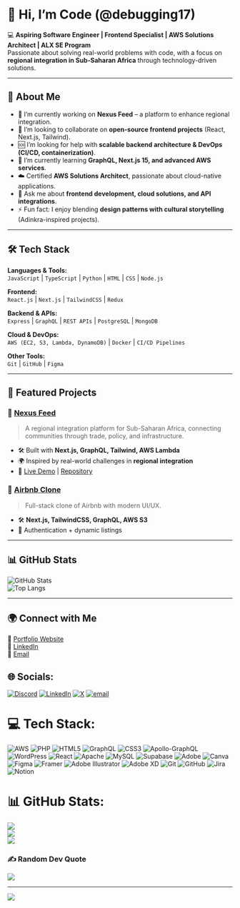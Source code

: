 # 👋 Hi, I’m Code (@debugging17)  

💻 **Aspiring Software Engineer | Frontend Specialist | AWS Solutions Architect | ALX SE Program**  
Passionate about solving real-world problems with code, with a focus on **regional integration in Sub-Saharan Africa** through technology-driven solutions.  

---

## 🚀 About Me  
- 🔭 I’m currently working on **Nexus Feed** – a platform to enhance regional integration.  
- 🤝 I’m looking to collaborate on **open-source frontend projects** (React, Next.js, Tailwind).  
- 🆘 I’m looking for help with **scalable backend architecture & DevOps (CI/CD, containerization)**.  
- 🌱 I’m currently learning **GraphQL, Next.js 15, and advanced AWS services**.  
- ☁️ Certified **AWS Solutions Architect**, passionate about cloud-native applications.  
- 💬 Ask me about **frontend development, cloud solutions, and API integrations**.  
- ⚡ Fun fact: I enjoy blending **design patterns with cultural storytelling** (Adinkra-inspired projects).  

---

## 🛠️ Tech Stack  
**Languages & Tools:**  
`JavaScript` | `TypeScript` | `Python` | `HTML` | `CSS` | `Node.js`  

**Frontend:**  
`React.js` | `Next.js` | `TailwindCSS` | `Redux`  

**Backend & APIs:**  
`Express` | `GraphQL` | `REST APIs` | `PostgreSQL` | `MongoDB`  

**Cloud & DevOps:**  
`AWS (EC2, S3, Lambda, DynamoDB)` | `Docker` | `CI/CD Pipelines`  

**Other Tools:**  
`Git` | `GitHub` | `Figma`  

---

## 📌 Featured Projects  

### 🔹 [Nexus Feed](#)  
> A regional integration platform for Sub-Saharan Africa, connecting communities through trade, policy, and infrastructure.  
- 🛠 Built with **Next.js, GraphQL, Tailwind, AWS Lambda**  
- 🌍 Inspired by real-world challenges in **regional integration**  
- 🚀 [Live Demo](#) | [Repository](#)  

### 🔹 [Airbnb Clone](https://github.com/debugging17/airbnb-clone)  
> Full-stack clone of Airbnb with modern UI/UX.  
- 🛠 **Next.js, TailwindCSS, GraphQL, AWS S3**  
- 🎯 Authentication + dynamic listings  

---

## 📊 GitHub Stats  
![GitHub Stats](https://github-readme-stats.vercel.app/api?username=debugging17&show_icons=true&theme=radical)  
![Top Langs](https://github-readme-stats.vercel.app/api/top-langs/?username=debugging17&layout=compact&theme=radical)  

---

## 🌍 Connect with Me  
🔗 [Portfolio Website](#)  
💼 [LinkedIn](#)  
📧 [Email](#)  



## 🌐 Socials:
[![Discord](https://img.shields.io/badge/Discord-%237289DA.svg?logo=discord&logoColor=white)](https://discord.gg/cephaskudalor07) [![LinkedIn](https://img.shields.io/badge/LinkedIn-%230077B5.svg?logo=linkedin&logoColor=white)](https://linkedin.com/in/https://www.linkedin.com/in/cephas-kudalor-352a47178/) [![X](https://img.shields.io/badge/X-black.svg?logo=X&logoColor=white)](https://x.com/CSS_builds) [![email](https://img.shields.io/badge/Email-D14836?logo=gmail&logoColor=white)](mailto:cephas.kudalor147@gmail.com) 

# 💻 Tech Stack:
![AWS](https://img.shields.io/badge/AWS-%23FF9900.svg?style=for-the-badge&logo=amazon-aws&logoColor=white) ![PHP](https://img.shields.io/badge/php-%23777BB4.svg?style=for-the-badge&logo=php&logoColor=white) ![HTML5](https://img.shields.io/badge/html5-%23E34F26.svg?style=for-the-badge&logo=html5&logoColor=white) ![GraphQL](https://img.shields.io/badge/-GraphQL-E10098?style=for-the-badge&logo=graphql&logoColor=white) ![CSS3](https://img.shields.io/badge/css3-%231572B6.svg?style=for-the-badge&logo=css3&logoColor=white) ![Apollo-GraphQL](https://img.shields.io/badge/-ApolloGraphQL-311C87?style=for-the-badge&logo=apollo-graphql) ![WordPress](https://img.shields.io/badge/WordPress-%23117AC9.svg?style=for-the-badge&logo=WordPress&logoColor=white) ![React](https://img.shields.io/badge/react-%2320232a.svg?style=for-the-badge&logo=react&logoColor=%2361DAFB) ![Apache](https://img.shields.io/badge/apache-%23D42029.svg?style=for-the-badge&logo=apache&logoColor=white) ![MySQL](https://img.shields.io/badge/mysql-4479A1.svg?style=for-the-badge&logo=mysql&logoColor=white) ![Supabase](https://img.shields.io/badge/Supabase-3ECF8E?style=for-the-badge&logo=supabase&logoColor=white) ![Adobe](https://img.shields.io/badge/adobe-%23FF0000.svg?style=for-the-badge&logo=adobe&logoColor=white) ![Canva](https://img.shields.io/badge/Canva-%2300C4CC.svg?style=for-the-badge&logo=Canva&logoColor=white) ![Figma](https://img.shields.io/badge/figma-%23F24E1E.svg?style=for-the-badge&logo=figma&logoColor=white) ![Framer](https://img.shields.io/badge/Framer-black?style=for-the-badge&logo=framer&logoColor=blue) ![Adobe Illustrator](https://img.shields.io/badge/adobe%20illustrator-%23FF9A00.svg?style=for-the-badge&logo=adobe%20illustrator&logoColor=white) ![Adobe XD](https://img.shields.io/badge/Adobe%20XD-470137?style=for-the-badge&logo=Adobe%20XD&logoColor=#FF61F6) ![Git](https://img.shields.io/badge/git-%23F05033.svg?style=for-the-badge&logo=git&logoColor=white) ![GitHub](https://img.shields.io/badge/github-%23121011.svg?style=for-the-badge&logo=github&logoColor=white) ![Jira](https://img.shields.io/badge/jira-%230A0FFF.svg?style=for-the-badge&logo=jira&logoColor=white) ![Notion](https://img.shields.io/badge/Notion-%23000000.svg?style=for-the-badge&logo=notion&logoColor=white)
# 📊 GitHub Stats:
![](https://github-readme-stats.vercel.app/api?username=debugging17&theme=dark&hide_border=false&include_all_commits=true&count_private=true)<br/>
![](https://nirzak-streak-stats.vercel.app/?user=debugging17&theme=dark&hide_border=false)<br/>
![](https://github-readme-stats.vercel.app/api/top-langs/?username=debugging17&theme=dark&hide_border=false&include_all_commits=true&count_private=true&layout=compact)

### ✍️ Random Dev Quote
![](https://quotes-github-readme.vercel.app/api?type=horizontal&theme=radical)

---
[![](https://visitcount.itsvg.in/api?id=debugging17&icon=0&color=0)](https://visitcount.itsvg.in)
